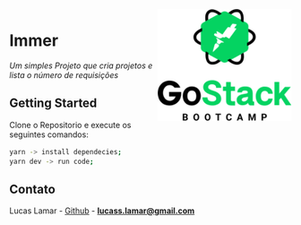 <img src="images/logo.png" height="200px" align="right"/>

# Immer



_Um simples Projeto que cria projetos e lista o número de requisições_



## Getting Started
Clone o Repositorio e execute os seguintes comandos:
```sh
yarn -> install dependecies;
yarn dev -> run code;
```


<!-- CONTACT -->

## Contato

Lucas Lamar - [Github](https://github.com/lucaslamar) - **lucass.lamar@gmail.com**

